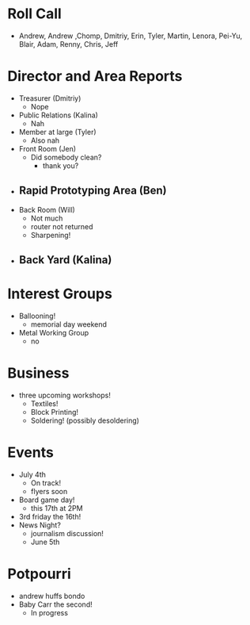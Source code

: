 # Roll Call

- Andrew, Andrew ,Chomp, Dmitriy, Erin, Tyler, Martin, Lenora, Pei-Yu, Blair, Adam, Renny, Chris, Jeff
# Director and Area Reports

- Treasurer (Dmitriy)
  - Nope
- Public Relations (Kalina)
  - Nah
- Member at large (Tyler)
  - Also nah
- Front Room (Jen)
  - Did somebody clean?
    - thank you?
- Rapid Prototyping Area (Ben)
  - 
- Back Room (Will)
  - Not much
  - router not returned
  - Sharpening!
- Back Yard (Kalina)
  - 
# Interest Groups
- Ballooning!
  - memorial day weekend
- Metal Working Group
  - no
# Business
  - three upcoming workshops!
    - Textiles!
    - Block Printing!
    - Soldering! (possibly desoldering)
# Events
  - July 4th
    - On track!
    - flyers soon
  - Board game day!
    - this 17th at 2PM
  - 3rd friday the 16th!
  - News Night?
    - journalism discussion!
    - June 5th
# Potpourri 
  - andrew huffs bondo
  - Baby Carr the second!
    - In progress
